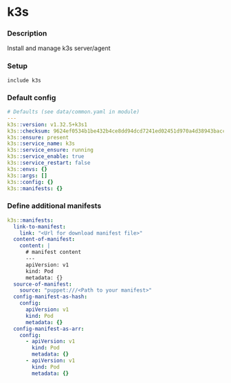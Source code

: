 # k3s

### Description
Install and manage k3s server/agent

### Setup
```commandline
include k3s
```

### Default config

```yaml
# Defaults (see data/common.yaml in module)
---
k3s::version: v1.32.5+k3s1
k3s::checksum: 9624ef0534b1be432b4ce8dd94dcd7241ed02451d970a4d38943baccf5c60dce
k3s::ensure: present
k3s::service_name: k3s
k3s::service_ensure: running
k3s::service_enable: true
k3s::service_restart: false
k3s::envs: {}
k3s::args: []
k3s::config: {}
k3s::manifests: {}
```

### Define additional manifests
```yaml
k3s::manifests:
  link-to-manifest:
    link: "<Url for download manifest file>"
  content-of-manifest:
    content: |
      # manifest content
      ---
      apiVersion: v1
      kind: Pod
      metadata: {}
  source-of-manifest:
    source: "puppet:///<Path to your manifest>"
  config-manifest-as-hash:
    config: 
      apiVersion: v1
      kind: Pod
      metadata: {}
  config-manifest-as-arr:
    config:
      - apiVersion: v1
        kind: Pod
        metadata: {}
      - apiVersion: v1
        kind: Pod
        metadata: {}
```